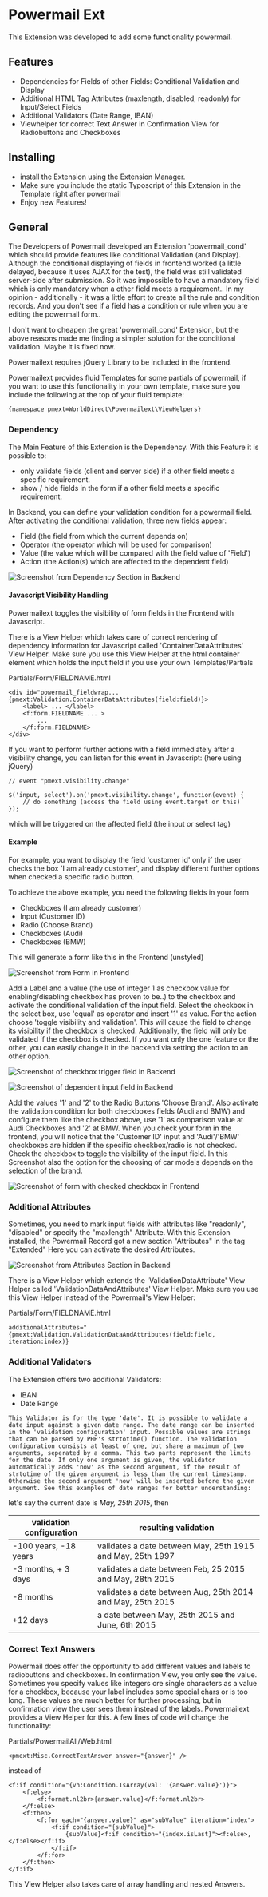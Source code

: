 # Powermail Ext #

This Extension was developed to add some functionality powermail.


## Features ##

  - Dependencies for Fields of other Fields: Conditional Validation and Display
  - Additional HTML Tag Attributes (maxlength, disabled, readonly) for Input/Select Fields
  - Additional Validators (Date Range, IBAN)
  - Viewhelper for correct Text Answer in Confirmation View for Radiobuttons and Checkboxes

## Installing ##

 - install the Extension using the Extension Manager.
 - Make sure you include the static Typoscript of this Extension in the Template right after powermail
 - Enjoy new Features!

## General ##

The Developers of Powermail developed an Extension 'powermail_cond' which should provide features like conditional Validation (and Display). Although the conditional displaying of fields in frontend worked (a little delayed, because it uses AJAX for the test), the field was still validated server-side after submission. So it was impossible to have a mandatory field which is only mandatory when a other field meets a requirement..
In my opinion - additionally - it was a little effort to create all the rule and condition records. And you don't see if a field has a condition or rule when you are editing the powermail form..

I don't want to cheapen the great 'powermail_cond' Extension, but the above reasons made me finding a simpler solution for the conditional validation. Maybe it is fixed now.

Powermailext requires jQuery Library to be included in the frontend.

Powermailext provides fluid Templates for some partials of powermail, if you want to use this functionality in your own template, make sure you include the following at the top of your fluid template:
```
{namespace pmext=WorldDirect\Powermailext\ViewHelpers}
```

### Dependency ###

The Main Feature of this Extension is the Dependency.
With this Feature it is possible to:
 -  only validate fields (client and server side) if a other field meets a specific requirement.
 -  show / hide fields in the form if a other field meets a specific requirement.

In Backend, you can define your validation condition for a powermail field. After activating the conditional validation, three new fields appear:
  - Field (the field from which the current depends on)
  - Operator (the operator which will be used for comparison)
  - Value (the value which will be compared with the field value of 'Field')
  - Action (the Action(s) which are affected to the dependent field)

![Screenshot from Dependency Section in Backend](Documentation/Images/dependency.jpg "Dependency Section")

#### Javascript Visibility Handling ####

Powermailext toggles the visibility of form fields in the Frontend with Javascript.

There is a View Helper which takes care of correct rendering of dependency information for Javascript called 'ContainerDataAttributes' View Helper. Make sure you use this View Helper at the html container element which holds the input field if you use your own Templates/Partials

Partials/Form/FIELDNAME.html
```
<div id="powermail_fieldwrap... {pmext:Validation.ContainerDataAttributes(field:field)}>
	<label> ... </label>
	<f:form.FIELDNAME ... > 
		...
	</f:form.FIELDNAME>
</div>
```` 

If you want to perform further actions with a field immediately after a visibility change, you can listen for this event in Javascript: (here using jQuery)

```
// event "pmext.visibility.change"

$('input, select').on('pmext.visibility.change', function(event) {
	// do something (access the field using event.target or this)
});

```

which will be triggered on the affected field (the input or select tag)

#### Example ####

For example, you want to display the field 'customer id' only if the user checks the box 'I am already customer', and display different further options when checked a specific radio button.

To achieve the above example, you need the following fields in your form
  * Checkboxes (I am already customer)
  * Input (Customer ID)
  * Radio (Choose Brand)
  * Checkboxes (Audi)
  * Checkboxes (BMW)

This will generate a form like this in the Frontend (unstyled)

![Screenshot from Form in Frontend](Documentation/Images/form.jpg "Form in Frontend")


Add a Label and a value (the use of integer 1 as checkbox value for enabling/disabling checkbox has proven to be..) to the checkbox and activate the conditional validation of the input field.
Select the checkbox in the select box, use 'equal' as operator and insert '1' as value. For the action choose 'toggle visibility and validation'. This will cause the field to change its visibility if the checkbox is checked. Additionally, the field will only be validated if the checkbox is checked. If you want only the one feature or the other, you can easily change it in the backend via setting the action to an other option.

![Screenshot of checkbox trigger field in Backend](Documentation/Images/form_be_triggerfield.jpg "Trigger Field 'I am already Customer'")

![Screenshot of dependent input field in Backend](Documentation/Images/form_be_dependentfield.jpg "Dependent Field 'Customer ID'")

Add the values '1' and '2' to the Radio Buttons 'Choose Brand'.
Also activate the validation condition for both checkboxes fields (Audi and BMW) and configure them like the checkbox above, use '1' as comparison value at Audi Checkboxes and '2' at BMW.
When you check your form in the frontend, you will notice that the 'Customer ID' input and 'Audi'/'BMW' checkboxes are hidden if the specific checkbox/radio is not checked. Check the checkbox to toggle the visibility of the input field. In this Screenshot also the option for the choosing of car models depends on the selection of the brand.

![Screenshot of form with checked checkbox in Frontend](Documentation/Images/form_checked.jpg "Form in Frontend after user action")


### Additional Attributes ###

Sometimes, you need to mark input fields with attributes like "readonly", "disabled" or specify the "maxlength" Attribute. With this Extension installed, the Powermail Record got a new section "Attributes" in the tag "Extended"
Here you can activate the desired Attributes.

![Screenshot from Attributes Section in Backend](Documentation/Images/attributes.jpg "Attributes Section")

There is a View Helper which extends the 'ValidationDataAttribute' View Helper called 'ValidationDataAndAttributes' View Helper. Make sure you use this View Helper instead of the Powermail's View Helper:

Partials/Form/FIELDNAME.html
```
additionalAttributes="{pmext:Validation.ValidationDataAndAttributes(field:field, iteration:index)}
````

### Additional Validators ###

The Extension offers two additional Validators:
   - IBAN
   - Date Range

	This Validator is for the type 'date'. It is possible to validate a date input against a given date range. The date range can be inserted in the 'validation configuration' input. Possible values are strings that can be parsed by PHP's strtotime() function. The validation configuration consists at least of one, but share a maximum of two arguments, seperated by a comma. This two parts represent the limits for the date. If only one argument is given, the validator automatically adds 'now' as the second argument, if the result of strtotime of the given argument is less than the current timestamp. Otherwise the second argument 'now' will be inserted before the given argument. See this examples of date ranges for better understanding:  
let's say the current date is *May, 25th 2015*, then

| validation configuration | resulting validation                                       |
|--------------------------|------------------------------------------------------------|
| -100 years, -18 years    | validates a date between May, 25th 1915 and May, 25th 1997 |
| -3 months, + 3 days      | validates a date between Feb, 25 2015 and May, 28th 2015   |
| -8 months                | validates a date between Aug, 25th 2014 and May, 25th 2015 |
| +12 days                 | a date between May, 25th 2015 and June, 6th 2015           |


### Correct Text Answers ###

Powermail does offer the opportunity to add different values and labels to radiobuttons and checkboxes. In confirmation View, you only see the value. Sometimes you specify values like integers ore single characters as a value for a checkbox, because your label includes some special chars or is too long. These values are much better for further processing, but in confirmation view the user sees them instead of the labels. Powermailext provides a View Helper for this. A few lines of code will change the functionality:

Partials/PowermailAll/Web.html
```
<pmext:Misc.CorrectTextAnswer answer="{answer}" />
```
instead of
```
<f:if condition="{vh:Condition.IsArray(val: '{answer.value}')}">
	<f:else>
		<f:format.nl2br>{answer.value}</f:format.nl2br>
	</f:else>
	<f:then>
		<f:for each="{answer.value}" as="subValue" iteration="index">
			<f:if condition="{subValue}">
				{subValue}<f:if condition="{index.isLast}"><f:else>, </f:else></f:if>
			</f:if>
		</f:for>
	</f:then>
</f:if>
```

This View Helper also takes care of array handling and nested Answers.
